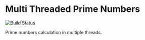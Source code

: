 # Multi Threaded Prime Numbers

[![Build Status](https://travis-ci.org/alexandear/multi_threaded_prime_numbers.svg?branch=master)](https://travis-ci.org/alexandear/multi_threaded_prime_numbers)

Prime numbers calculation in multiple threads.
